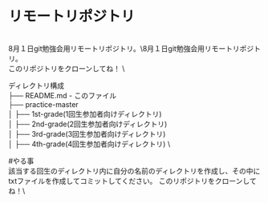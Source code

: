 # リモートリポジトリ
\
8月１日git勉強会用リモートリポジトリ。\8月１日git勉強会用リモートリポジトリ。\
このリポジトリをクローンしてね！ \

ディレクトリ構成 \
├── README.md - このファイル \
├── practice-master \
│   ├── 1st-grade(1回生参加者向けディレクトリ) \
│   ├── 2nd-grade(2回生参加者向けディレクトリ) \
│   ├── 3rd-grade(3回生参加者向けディレクトリ) \
│   ├── 4th-grade(4回生参加者向けディレクトリ) \

#やる事\
該当する回生のディレクトリ内に自分の名前のディレクトリを作成し、その中にtxtファイルを作成してコミットしてください。
このリポジトリをクローンしてね！\
